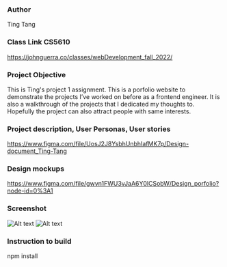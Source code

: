 ### Author ###
Ting Tang

### Class Link CS5610 ###
https://johnguerra.co/classes/webDevelopment_fall_2022/

### Project Objective ###
This is Ting's project 1 assignment. This is a porfolio website to demonstrate the projects I’ve worked on before as a frontend engineer. It is also a walkthrough of the projects that I dedicated my thoughts to. Hopefully the project can also attract people with same interests.

### Project description, User Personas, User stories ###
https://www.figma.com/file/UosJ2J8YsbhUnbhIafMK7p/Design-document_Ting-Tang

### Design mockups ###
https://www.figma.com/file/gwvn1FWU3vJaA6Y0lCSobW/Design_porfolio?node-id=0%3A1

### Screenshot ###
![Alt text](https://assets.moveshanghai.com/%E8%AE%BE%E7%BD%AE%E4%B8%BB%E9%A1%B5.png, "Homepage")
![Alt text](https://assets.moveshanghai.com/%E8%AE%BE%E7%BD%AE%E8%AF%A6%E6%83%85.png, "Detail")

### Instruction to build ###
npm install